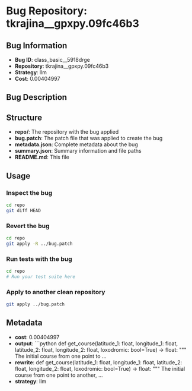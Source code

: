 # Bug Repository: tkrajina__gpxpy.09fc46b3

## Bug Information

- **Bug ID**: class_basic__5918drge
- **Repository**: tkrajina__gpxpy.09fc46b3
- **Strategy**: llm
- **Cost**: 0.00404997

## Bug Description



## Structure

- **repo/**: The repository with the bug applied
- **bug.patch**: The patch file that was applied to create the bug
- **metadata.json**: Complete metadata about the bug
- **summary.json**: Summary information and file paths
- **README.md**: This file

## Usage

### Inspect the bug
```bash
cd repo
git diff HEAD
```

### Revert the bug
```bash
cd repo
git apply -R ../bug.patch
```

### Run tests with the bug
```bash
cd repo
# Run your test suite here
```

### Apply to another clean repository
```bash
git apply ../bug.patch
```

## Metadata

- **cost**: 0.00404997
- **output**: ```python
def get_course(latitude_1: float, longitude_1: float, latitude_2: float, longitude_2: float,
               loxodromic: bool=True) -> float:
    """
    The initial course from one point to ...
- **rewrite**: def get_course(latitude_1: float, longitude_1: float, latitude_2: float, longitude_2: float,
               loxodromic: bool=True) -> float:
    """
    The initial course from one point to another,
 ...
- **strategy**: llm
